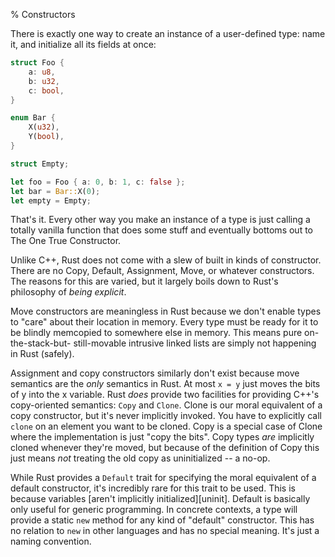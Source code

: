 % Constructors

There is exactly one way to create an instance of a user-defined type: name it,
and initialize all its fields at once:

```rust
struct Foo {
	a: u8,
	b: u32,
	c: bool,
}

enum Bar {
	X(u32),
	Y(bool),
}

struct Empty;

let foo = Foo { a: 0, b: 1, c: false };
let bar = Bar::X(0);
let empty = Empty;
```

That's it. Every other way you make an instance of a type is just calling a
totally vanilla function that does some stuff and eventually bottoms out to The
One True Constructor.

Unlike C++, Rust does not come with a slew of built in kinds of constructor.
There are no Copy, Default, Assignment, Move, or whatever constructors. The
reasons for this are varied, but it largely boils down to Rust's philosophy
of *being explicit*.

Move constructors are meaningless in Rust because we don't enable types to
"care" about their location in memory. Every type must be ready for it to be
blindly memcopied to somewhere else in memory. This means pure on-the-stack-but-
still-movable intrusive linked lists are simply not happening in Rust (safely).

Assignment and copy constructors similarly don't exist because move semantics
are the *only* semantics in Rust. At most `x = y` just moves the bits of y into the x
variable. Rust *does* provide two facilities for providing C++'s copy-oriented
semantics: `Copy` and `Clone`. Clone is our moral equivalent of a copy
constructor, but it's never implicitly invoked. You have to explicitly call
`clone` on an element you want to be cloned. Copy is a special case of Clone
where the implementation is just "copy the bits". Copy types *are* implicitly
cloned whenever they're moved, but because of the definition of Copy this just
means *not* treating the old copy as uninitialized -- a no-op.

While Rust provides a `Default` trait for specifying the moral equivalent of a
default constructor, it's incredibly rare for this trait to be used. This is
because variables [aren't implicitly initialized][uninit]. Default is basically
only useful for generic programming. In concrete contexts, a type will provide a
static `new` method for any kind of "default" constructor. This has no relation
to `new` in other languages and has no special meaning. It's just a naming
convention.
